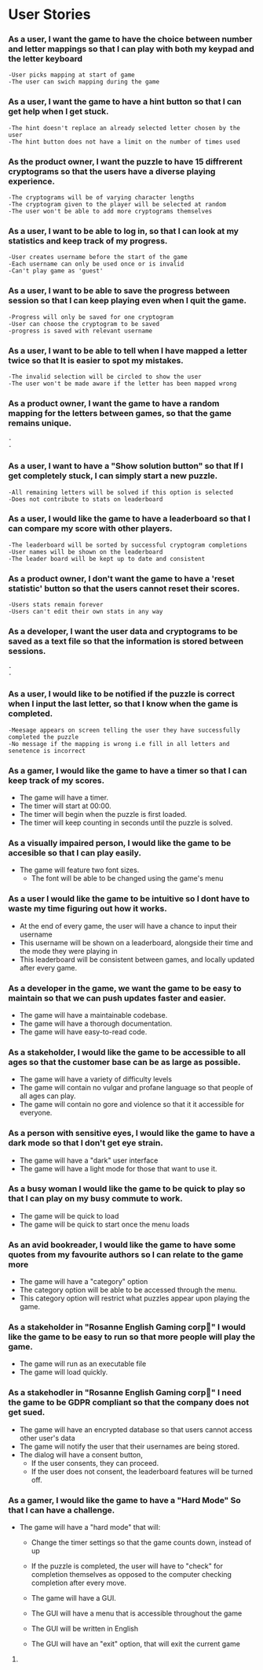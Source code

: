 # User Stories

### As a user, I want the game to have the choice between number and letter mappings so that I can play with both my keypad and the letter keyboard
    -User picks mapping at start of game
    -The user can swich mapping during the game

### As a user, I want the game to have a hint button so that I can get help when I get stuck.
    -The hint doesn't replace an already selected letter chosen by the user
    -The hint button does not have a limit on the number of times used
    
### As the product owner, I want the puzzle to have 15 diffrerent cryptograms so that the users have a diverse playing experience.
    -The cryptograms will be of varying character lengths 
    -The cryptogram given to the player will be selected at random
    -The user won't be able to add more cryptograms themselves
    
### As a user, I want to be able to log in, so that I can look at my statistics and keep track of my progress.
    -User creates username before the start of the game
    -Each username can only be used once or is invalid
    -Can't play game as 'guest'
    
### As a user, I want to be able to save the progress between session so that I can keep playing even when I quit the game.
    -Progress will only be saved for one cryptogram
    -User can choose the cryptogram to be saved
    -progress is saved with relevant username
    
### As a user, I want to be able to tell when I have mapped a letter twice so that It is easier to spot my mistakes.
    -The invalid selection will be circled to show the user
    -The user won't be made aware if the letter has been mapped wrong
    
### As a product owner, I want the game to have a random mapping for the letters between games, so that the game remains unique. 
    -
    -
    
### As a user, I want to have a "Show solution button" so that If I get completely stuck, I can simply start a new puzzle.
    -All remaining letters will be solved if this option is selected
    -Does not contribute to stats on leaderboard
    
### As a user, I would like the game to have a leaderboard so that I can compare my score with other players.
    -The leaderboard will be sorted by successful cryptogram completions
    -User names will be shown on the leaderboard
    -The leader board will be kept up to date and consistent
    
### As a product owner, I don't want the game to have a 'reset statistic' button so that the users cannot reset their scores.
    -Users stats remain forever
    -Users can't edit their own stats in any way
    
### As a developer, I want the user data and cryptograms to be saved as a text file so that the information is stored between sessions.
    -
    -
    
### As a user, I would like to be notified if the puzzle is correct when I input the last letter, so that I know when the game is completed.
    -Meesage appears on screen telling the user they have successfully completed the puzzle
    -No message if the mapping is wrong i.e fill in all letters and senetence is incorrect
    




### As a gamer, I would like the game to have a timer so that I can keep track of my scores.
- The game will have a timer.
- The timer will start at 00:00.
- The timer will begin when the puzzle is first loaded.
- The timer will keep counting in seconds until the puzzle is solved.

### As a visually impaired person, I would like the game to be accesible so that I can play easily.

- The game will feature two font sizes.
    - The font will be able to be changed using the game's menu

### As a user I would like the game to be intuitive so I dont have to waste my time figuring out how it works.


    



   - At the end of every game, the user will have a chance to input their username
   - This username will be shown on a leaderboard, alongside their time and the mode they were playing in
   - This leaderboard will be consistent between games, and locally updated after every game.
    
### As a developer in the game, we want the game to be easy to maintain so that we can push updates faster and easier.

- The game will have a maintainable codebase.
- The game will have a thorough documentation.
- The game will have easy-to-read code.
    
### As a stakeholder, I would like the game to be accessible to all ages so that the customer base can be as large as possible.

   - The game will have a variety of difficulty levels
   - The game will contain no vulgar and profane language so that people of all ages can play.
   - The game will contain no gore and violence so that it it accessible for everyone.
    
### As a person with sensitive eyes, I would like the game to have a dark mode so that I don't get eye strain.
- The game will have a "dark" user interface
- The game will have a light mode for those that want to use it.

### As a busy woman I would like the game to be quick to play so that I can play on my busy commute to work.
- The game will be quick to load
- The game will be quick to start once the menu loads
    
### As an avid bookreader, I would like the game to have some quotes from my favourite authors so I can relate to the game more
   - The game will have a "category" option
   - The category option will be able to be accessed through the menu.
   - This category option will restrict what puzzles appear upon playing the game.
    
###  As a stakeholder in "Rosanne English Gaming corp🌹" I would like the game to be easy to run so that more people will play the game.
   - The game will run as an executable file
   - The game will load quickly.
    
### As a stakehodler in "Rosanne English Gaming corp🌹" I need the game to be GDPR compliant so that the company does not get sued.
   - The game will have an encrypted database so that users cannot access other user's data
   - The game will notify the user that their usernames are being stored.
   - The dialog will have a consent button, 
      - If the user consents, they can proceed.
      - If the user does not consent, the leaderboard features will be turned off. 

### As a gamer, I would like the game to have a "Hard Mode" So that I can have a challenge.

- The game will have a "hard mode" that will:
    - Change the timer settings so that the game counts down, instead of up
    - If the puzzle is completed, the user will have to "check" for completion themselves as opposed to the computer checking completion after every move.


   - The game will have a GUI.
   - The GUI will have a menu that is accessible throughout the game
   - The GUI will be written in English
   - The GUI will have an "exit" option, that will exit the current game
1.
